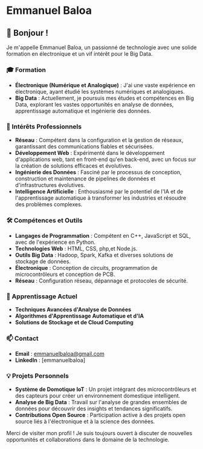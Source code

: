
# Emmanuel Baloa

## 👋 Bonjour !

Je m'appelle Emmanuel Baloa, un passionné de technologie avec une solide formation en électronique et un vif intérêt pour le Big Data.

### 🎓 Formation
- **Électronique (Numérique et Analogique)** : J'ai une vaste expérience en électronique, ayant étudié les systèmes numériques et analogiques.
- **Big Data** : Actuellement, je poursuis mes études et compétences en Big Data, explorant les vastes opportunités en analyse de données, apprentissage automatique et ingénierie des données.

### 💼 Intérêts Professionnels
- **Réseau** : Compétent dans la configuration et la gestion de réseaux, garantissant des communications fiables et sécurisées.
- **Développement Web** : Expérimenté dans le développement d'applications web, tant en front-end qu'en back-end, avec un focus sur la création de solutions efficaces et évolutives.
- **Ingénierie des Données** : Fasciné par le processus de conception, construction et maintenance de pipelines de données et d'infrastructures évolutives.
- **Intelligence Artificielle** : Enthousiasmé par le potentiel de l'IA et de l'apprentissage automatique à transformer les industries et résoudre des problèmes complexes.

### 🛠️ Compétences et Outils
- **Langages de Programmation** : Compétent en C++, JavaScript et SQL, avec de l'expérience en Python.
- **Technologies Web** : HTML, CSS, php,et Node.js.
- **Outils Big Data** : Hadoop, Spark, Kafka et diverses solutions de stockage de données.
- **Électronique** : Conception de circuits, programmation de microcontrôleurs et conception de PCB.
- **Réseau** : Configuration réseau, dépannage et protocoles de sécurité.

### 🌱 Apprentissage Actuel
- **Techniques Avancées d'Analyse de Données**
- **Algorithmes d'Apprentissage Automatique et d'IA**
- **Solutions de Stockage et de Cloud Computing**

### 📫 Contact
- **Email** : [emmanuelbaloa@gmail.com](mailto:emmanuel.baloa@example.com)
- **LinkedIn** : [emmanuelbaloa]

### 💡 Projets Personnels
- **Système de Domotique IoT** : Un projet intégrant des microcontrôleurs et des capteurs pour créer un environnement domestique intelligent.
- **Analyse de Big Data** : Travail sur l'analyse de grandes ensembles de données pour découvrir des insights et tendances significatifs.
- **Contributions Open Source** : Participation active à des projets open source liés à l'électronique et à la science des données.

Merci de visiter mon profil ! Je suis toujours ouvert à discuter de nouvelles opportunités et collaborations dans le domaine de la technologie.
